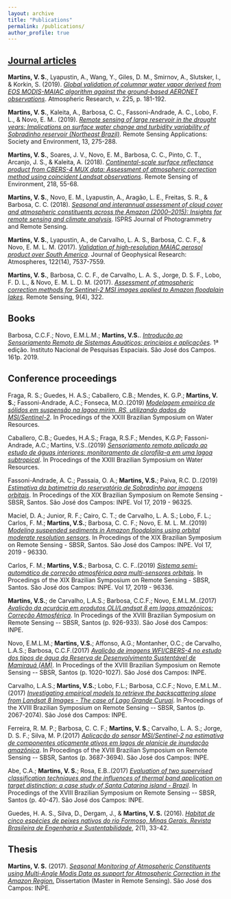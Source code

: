 ```yaml
---
layout: archive
title: "Publications"
permalink: /publications/
author_profile: true
---
```


## [Journal articles](https://scholar.google.com/citations?user=CLZIhCwAAAAJ&hl=en&oi=sra)

**Martins, V. S.**, Lyapustin, A., Wang, Y., Giles, D. M., Smirnov, A., Slutsker, I., & Korkin, S. (2019). [*Global validation of columnar water vapor derived from EOS MODIS-MAIAC algorithm against the ground-based AERONET observations*](https://lib.dr.iastate.edu/cgi/viewcontent.cgi?article=2311&amp;context=abe_eng_pubs). Atmospheric Research, v. 225, p. 181-192.

**Martins, V. S.**, Kaleita, A., Barbosa, C. C., Fassoni-Andrade, A. C., Lobo, F. L., & Novo, E. M.. (2019). [*Remote sensing of large reservoir in the drought years: Implications on surface water change and turbidity variability of Sobradinho reservoir (Northeast Brazil)*](https://www.sciencedirect.com/science/article/pii/S2352938518302647). Remote Sensing Applications: Society and Environment, 13, 275-288.

**Martins, V. S.**, Soares, J. V., Novo, E. M., Barbosa, C. C., Pinto, C. T., Arcanjo, J. S., & Kaleita, A. (2018). [*Continental-scale surface reflectance product from CBERS-4 MUX data: Assessment of atmospheric correction method using coincident Landsat observations*](https://www.sciencedirect.com/science/article/abs/pii/S0034425718304280). Remote Sensing of Environment, 218, 55-68.

**Martins, V. S.**, Novo, E. M., Lyapustin, A., Aragão, L. E., Freitas, S. R., & Barbosa, C. C. (2018). [*Seasonal and interannual assessment of cloud cover and atmospheric constituents across the Amazon (2000–2015): Insights for remote sensing and climate analysis*](https://lib.dr.iastate.edu/cgi/viewcontent.cgi?article=2312&amp;context=abe_eng_pubs). ISPRS Journal of Photogrammetry and Remote Sensing.

**Martins, V. S.**, Lyapustin, A., de Carvalho, L. A. S., Barbosa, C. C. F., & Novo, E. M. L. M. (2017). [*Validation of high‐resolution MAIAC aerosol product over South America*](https://lib.dr.iastate.edu/cgi/viewcontent.cgi?article=2313&amp;context=abe_eng_pubs). Journal of Geophysical Research: Atmospheres, 122(14), 7537-7559.

**Martins, V. S.**, Barbosa, C. C. F., de Carvalho, L. A. S., Jorge, D. S. F., Lobo, F. D. L., & Novo, E. M. L. D. M. (2017). [*Assessment of atmospheric correction methods for Sentinel-2 MSI images applied to Amazon floodplain lakes*](https://www.mdpi.com/2072-4292/9/4/322/html). Remote Sensing, 9(4), 322.

## Books
Barbosa, C.C.F.; Novo, E.M.L.M.; **Martins, V.S.**. [*Introdução ao Sensoriamento Remoto de Sistemas Aquáticos: princípios e aplicações*](/files/conteudo.pdf). 1ª edição. Instituto Nacional de Pesquisas Espaciais. São José dos Campos. 161p. 2019.


## Conference proceedings

Fraga, R. S.; Guedes, H. A.S.; Caballero, C.B.; Mendes, K. G.P.; **Martins, V. S.**; Fassoni-Andrade, A.C.; Fonseca, M.O..(2019) [*Modelagem empírica de sólidos em suspensão na lagoa mirim, RS, utilizando dados do MSI/Sentinel-2*](/files/SBRH2019_2.pdf). In Procedings of the XXIII Brazilian Symposium on Water Resources.

Caballero, C.B.; Guedes, H.A.S.; Fraga, R.S.F.; Mendes, K.G.P; Fassoni-Andrade, A.C.; Martins, V.S..(2019) [*Sensoriamento remoto aplicado ao estudo de águas interiores: monitoramento de clorofila-a em uma lagoa subtropical*](/files/SBRH2019_1.pdf). In Procedings of the XXIII Brazilian Symposium on Water Resources.

Fassoni-Andrade, A. C.; Passaia, O. A.; **Martins, V.S.**; Paiva, R.C. D..(2019) [*Estimativa da batimetria do reservatório de Sobradinho por imagens orbitais*](/files/SBSR2019_1.pdf). In Procedings of the XIX Brazilian Symposium on Remote Sensing - SBSR, Santos. São José dos Campos: INPE. Vol 17, 2019 - 96325.

Maciel, D. A.; Junior, R. F.; Cairo, C. T.; de Carvalho, L. A. S.; Lobo, F. L.; Carlos, F. M.; **Martins, V.S.**; Barbosa, C. C. F.; Novo, E. M. L. M..(2019) [*Modeling suspended sediments in Amazon floodplains using orbital moderate resolution sensors*](/files/SBSR2019_2.pdf). In Procedings of the XIX Brazilian Symposium on Remote Sensing - SBSR, Santos. São José dos Campos: INPE. Vol 17, 2019 - 96330.

Carlos, F. M.; **Martins, V.S.**; Barbosa, C. C. F..(2019) [*Sistema semi-automático de correção atmosférica para multi-sensores orbitais*](/files/SBSR2019_3.pdf). In Procedings of the XIX Brazilian Symposium on Remote Sensing - SBSR, Santos. São José dos Campos: INPE. Vol 17, 2019 - 96336.

**Martins, V.S.**; de Carvalho, L.A.S.; Barbosa, C.C.F.; Novo, E.M.L.M..(2017) [*Avalição da acurácia em produtos OLI/Landsat 8 em lagos amazônicos: Correção Atmosférica*](/files/SBSR_2017_1.pdf). In Procedings of the XVIII Brazilian Symposium on Remote Sensing -- SBSR, Santos (p. 926-933). São José dos Campos: INPE.

Novo, E.M.L.M.; **Martins, V.S.**; Affonso, A.G.; Montanher, O.C.; de Carvalho, L.A.S.; Barbosa, C.C.F.(2017) [*Avalição de imagens WFI/CBERS-4 no estudo dos tipos de água da Reserva de Desenvolvimento Sustentável de Mamirauá (AM)*](/files/SBSR_2017_2.pdf). In Procedings of the XVIII Brazilian Symposium on Remote Sensing -- SBSR, Santos (p. 1020-1027). São José dos Campos: INPE.

Carvalho, L.A.S.; **Martins, V.S.**; Lobo, F.L.; Barbosa, C.C.F.; Novo, E.M.L.M..(2017) [*Investigating empirical models to retrieve the backscattering slope from Landsat 8 Images - The case of Lago Grande Curuai*](/files/SBSR_2017_3.pdf). In Procedings of the XVIII Brazilian Symposium on Remote Sensing -- SBSR, Santos (p. 2067-2074). São José dos Campos: INPE.

Ferreira, R. M. P.; Barbosa, C. C. F.; **Martins, V. S.**; Carvalho, L. A. S.; Jorge, D. S. F.; Silva, M. P.(2017) [*Aplicação do sensor MSI/Sentinel-2 na estimativa de componentes oticamente ativos em lagos de planície de inundação amazônica*]( /files/SBSR_2017_4.pdf). In Procedings of the XVIII Brazilian Symposium on Remote Sensing -- SBSR, Santos (p. 3687-3694). São José dos Campos: INPE.

Abe, C.A.; **Martins, V. S.**; Rosa, E.B..(2017) [*Evaluation of two supervised classification techniques and the influences of thermal band application on target distinction: a case study of Santa Catarina island - Brazil*](/files/SBSR_2017_5.pdf). In Procedings of the XVIII Brazilian Symposium on Remote Sensing -- SBSR, Santos (p. 40-47). São José dos Campos: INPE.

Guedes, H. A. S., Silva, D., Dergam, J., & **Martins, V. S.** (2016). [*Habitat de cinco espécies de peixes nativos do rio Formoso, Minas Gerais. Revista Brasileira de Engenharia e Sustentabilidade*](https://periodicos.ufpel.edu.br/ojs2/index.php/RBES/article/view/8180), 2(1), 33-42.

## Thesis

**Martins, V. S.** (2017). [*Seasonal Monitoring of Atmospheric Constituents using Multi-Angle Modis Data as support for Atmospheric Correction in the Amazon Region.*](http://mtc-m21b.sid.inpe.br/col/sid.inpe.br/mtc-m21b/2017/06.10.13.55/doc/publicacao.pdf) Dissertation (Master in Remote Sensing). São José dos Campos: INPE.
